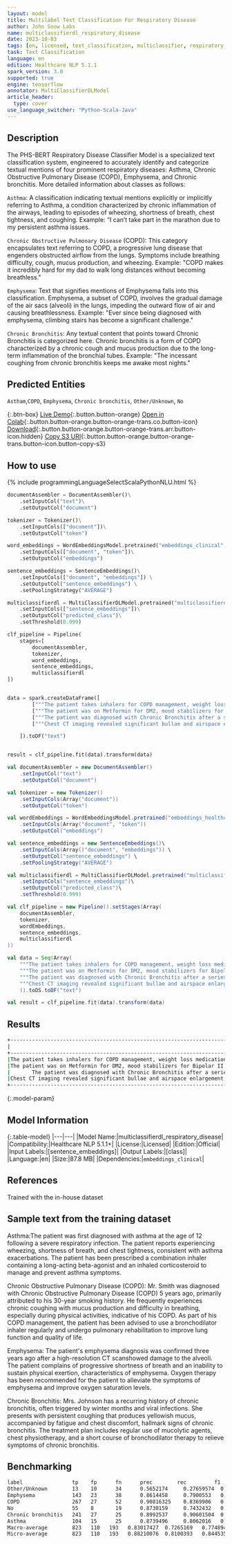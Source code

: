 ```yaml
---
layout: model
title: Multilabel Text Classification For Respiratory Disease
author: John Snow Labs
name: multiclassifierdl_respiratory_disease
date: 2023-10-03
tags: [en, licensed, text_classification, multiclassifier, respiratory_disease, asthma, emphysema, chronic_bronchitis, COPD, tensorflow]
task: Text Classification
language: en
edition: Healthcare NLP 5.1.1
spark_version: 3.0
supported: true
engine: tensorflow
annotator: MultiClassifierDLModel
article_header:
  type: cover
use_language_switcher: "Python-Scala-Java"
---
```


## Description

The PHS-BERT Respiratory Disease Classifier Model is a specialized text classification system, engineered to accurately identify and categorize textual mentions of four prominent respiratory diseases: Asthma, Chronic Obstructive Pulmonary Disease (COPD), Emphysema, and Chronic bronchitis. More detailed information about classes as follows:  

`Asthma`: A classification indicating textual mentions explicitly or implicitly referring to Asthma, a condition characterized by chronic inflammation of the airways, leading to episodes of wheezing, shortness of breath, chest tightness, and coughing. Example: “I can’t take part in the marathon due to my persistent asthma issues.  

`Chronic Obstructive Pulmonary Disease` (COPD): This category encapsulates text referring to COPD, a progressive lung disease that engenders obstructed airflow from the lungs. Symptoms include breathing difficulty, cough, mucus production, and wheezing. Example: "COPD makes it incredibly hard for my dad to walk long distances without becoming breathless."  

`Emphysema`: Text that signifies mentions of Emphysema falls into this classification. Emphysema, a subset of COPD, involves the gradual damage of the air sacs (alveoli) in the lungs, impeding the outward flow of air and causing breathlessness. Example: "Ever since being diagnosed with emphysema, climbing stairs has become a significant challenge."  

`Chronic Bronchitis`: Any textual content that points toward Chronic Bronchitis is categorized here. Chronic bronchitis is a form of COPD characterized by a chronic cough and mucus production due to the long-term inflammation of the bronchial tubes. Example: "The incessant coughing from chronic bronchitis keeps me awake most nights."

## Predicted Entities

`Astham`,`COPD`, `Emphysema`, `Chronic bronchitis`, `Other/Unknown`, `No` 

{:.btn-box}
[Live Demo](https://demo.johnsnowlabs.com/healthcare/CLASSIFICATION_RESPIRATORY/){:.button.button-orange}
[Open in Colab](https://colab.research.google.com/github/JohnSnowLabs/spark-nlp-workshop/blob/master/tutorials/streamlit_notebooks/healthcare/PUBLIC_HEALTH_CLASSIFIER_DL.ipynb){:.button.button-orange.button-orange-trans.co.button-icon}
[Download](https://s3.amazonaws.com/auxdata.johnsnowlabs.com/clinical/models/multiclassifierdl_respiratory_disease_en_5.1.1_3.0_1696348950217.zip){:.button.button-orange.button-orange-trans.arr.button-icon.hidden}
[Copy S3 URI](s3://auxdata.johnsnowlabs.com/clinical/models/multiclassifierdl_respiratory_disease_en_5.1.1_3.0_1696348950217.zip){:.button.button-orange.button-orange-trans.button-icon.button-copy-s3}

## How to use



<div class="tabs-box" markdown="1">
{% include programmingLanguageSelectScalaPythonNLU.html %}
  
```python
documentAssembler = DocumentAssembler()\
    .setInputCol("text")\
    .setOutputCol("document")

tokenizer = Tokenizer()\
    .setInputCols(["document"])\
    .setOutputCol("token")

word_embeddings = WordEmbeddingsModel.pretrained("embeddings_clinical", "en", "clinical/models")\
    .setInputCols(["document", "token"])\
    .setOutputCol("embeddings")

sentence_embeddings = SentenceEmbeddings()\
    .setInputCols(["document", "embeddings"]) \
    .setOutputCol("sentence_embeddings") \
    .setPoolingStrategy("AVERAGE")

multiclassifierdl = MultiClassifierDLModel.pretrained("multiclassifierdl_respiratory_disease", "en", "clinical/models")\
    .setInputCols(["sentence_embeddings"])\
    .setOutputCol("predicted_class")\
    .setThreshold(0.999)

clf_pipeline = Pipeline(
    stages=[
        documentAssembler,
        tokenizer,
        word_embeddings,
        sentence_embeddings,
        multiclassifierdl
])


data = spark.createDataFrame([
        ["""The patient takes inhalers for COPD management, weight loss medications, and disease-modifying antirheumatic drugs (DMARDs) for rheumatoid arthritis."""],
        ["""The patient was on Metformin for DM2, mood stabilizers for Bipolar II Disorder, and inhaled corticosteroids for Asthma."""],
        ["""The patient was diagnosed with Chronic Bronchitis after a series of pulmonary function tests."""],
        ["""Chest CT imaging revealed significant bullae and airspace enlargement, consistent with a diagnosis of emphysema."""],

    ]).toDF("text")


result = clf_pipeline.fit(data).transform(data)
```
```scala
val documentAssembler = new DocumentAssembler()
    .setInputCol("text")
    .setOutputCol("document")

val tokenizer = new Tokenizer()
    .setInputCols(Array("document"))
    .setOutputCol("token")

val wordEmbeddings = WordEmbeddingsModel.pretrained("embeddings_healthcare_100d", "en", "clinical/models")
    .setInputCols(Array("document", "token"))
    .setOutputCol("embeddings")

val sentence_embeddings = new SentenceEmbeddings()\
    .setInputCols(Array()"document", "embeddings")) \
    .setOutputCol("sentence_embeddings") \
    .setPoolingStrategy("AVERAGE")

val multiclassifierdl = MultiClassifierDLModel.pretrained("multiclassifierdl_respiratory_disease", "en", "clinical/models")\
    .setInputCols("sentence_embeddings")\
    .setOutputCol("predicted_class")\
    .setThreshold(0.999)

val clf_pipeline = new Pipeline().setStages(Array(
    documentAssembler,
    tokenizer,
    wordEmbeddings,
    sentence_embeddings,
    multiclassifierdl
))

val data = Seq(Array(
    """The patient takes inhalers for COPD management, weight loss medications, and disease-modifying antirheumatic drugs (DMARDs) for rheumatoid arthritis.""",
    """The patient was on Metformin for DM2, mood stabilizers for Bipolar II Disorder, and inhaled corticosteroids for Asthma.""",
    """The patient was diagnosed with Chronic Bronchitis after a series of pulmonary function tests.""",
    """Chest CT imaging revealed significant bullae and airspace enlargement, consistent with a diagnosis of emphysema.""",
    )).toDS.toDF("text")

val result = clf_pipeline.fit(data).transform(data)
```
</div>

## Results

```bash
+----------------------------------------------------------------------------------------------------+--------------------+
|                                                                                                text|              result|
+----------------------------------------------------------------------------------------------------+--------------------+
|The patient takes inhalers for COPD management, weight loss medications, and disease-modifying an...|              [COPD]|
|The patient was on Metformin for DM2, mood stabilizers for Bipolar II Disorder, and inhaled corti...|            [Asthma]|
|       The patient was diagnosed with Chronic Bronchitis after a series of pulmonary function tests.|[Chronic bronchitis]|
|Chest CT imaging revealed significant bullae and airspace enlargement, consistent with a diagnosi...|         [Emphysema]|
+----------------------------------------------------------------------------------------------------+--------------------+
```

{:.model-param}
## Model Information

{:.table-model}
|---|---|
|Model Name:|multiclassifierdl_respiratory_disease|
|Compatibility:|Healthcare NLP 5.1.1+|
|License:|Licensed|
|Edition:|Official|
|Input Labels:|[sentence_embeddings]|
|Output Labels:|[class]|
|Language:|en|
|Size:|87.8 MB|
|Dependencies:|`embeddings_clinical`|

## References

Trained with the in-house dataset

## Sample text from the training dataset

Asthma:The patient was first diagnosed with asthma at the age of 12 following a severe respiratory infection. The patient reports experiencing wheezing, shortness of breath, and chest tightness, consistent with
asthma exacerbations. The patient has been prescribed a combination inhaler containing a long-acting beta-agonist and an inhaled corticosteroid to manage and prevent asthma symptoms. 

Chronic Obstructive Pulmonary Disease (COPD): Mr. Smith was diagnosed with Chronic Obstructive Pulmonary Disease (COPD) 5 years ago, primarily attributed to his 30-year smoking history. He frequently experiences chronic coughing with mucus production and difficulty in breathing,
especially during physical activities, indicative of his COPD. As part of his COPD management, the patient has been advised to use a bronchodilator inhaler regularly and undergo pulmonary rehabilitation to improve lung function and quality of life.

Emphysema: The patient's emphysema diagnosis was confirmed three years ago after a high-resolution CT scanshowed damage to the alveoli. The patient complains of progressive shortness of breath and an inability to sustain physical exertion, characteristics of emphysema.
Oxygen therapy has been recommended for the patient to alleviate the symptoms of emphysema and improve oxygen saturation levels.

Chronic Bronchitis: Mrs. Johnson has a recurring history of chronic bronchitis, often triggered by winter months and viral infections. She presents with persistent coughing that produces yellowish mucus, accompanied by fatigue and
chest discomfort, hallmark signs of chronic bronchitis. The treatment plan includes regular use of mucolytic agents, chest physiotherapy, and a short course of bronchodilator therapy to relieve symptoms of chronic bronchitis.

## Benchmarking

```bash
label                tp	   fp	   fn	   prec	       rec	       f1
Other/Unknown        13	   10	   34	   0.5652174	 0.27659574	 0.37142858
Emphysema            143   23	   38	   0.8614458	 0.7900553	 0.82420754
COPD                 267   27	   52	   0.90816325	 0.8369906	 0.8711256
No                   55	   8	   19	   0.8730159	 0.7432432	 0.8029197
Chronic bronchitis   241   27	   25	   0.8992537	 0.90601504	 0.9026217
Asthma               104   15	   25	   0.8739496	 0.8062016	 0.83870965
Macro-average        823   110   193   0.83017427  0.7265169   0.7748944
Micro-average        823   110   193   0.88210076  0.8100393   0.84453565
```